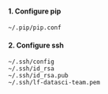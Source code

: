 #### 1. Configure pip

    ~/.pip/pip.conf

#### 2. Configure ssh

    ~/.ssh/config
    ~/.ssh/id_rsa
    ~/.ssh/id_rsa.pub
    ~/.ssh/lf-datasci-team.pem
